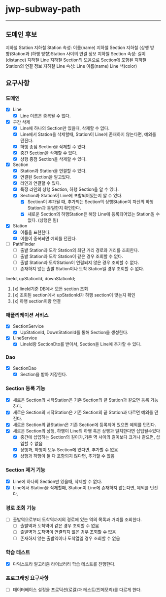 # jwp-subway-path

--- 

## 도메인 후보

지하철 Station
지하철 Station 속성:
이름(name)
지하철 Section
지하철 (상행 방향)Station과 (하행 방향)Station 사이의 연결 정보
지하철 Section 속성:
길이(distance)
지하철 Line
지하철 Section의 모음으로 Section에 포함된 지하철 Station의 연결 정보
지하철 Line 속성:
Line 이름(name)
Line 색(color)

## 요구사항

### 도메인

- [x] Line
  - [x] Line 이름은 중복될 수 없다.
- [x] 구간 삭제
  - [x] Line에 하나의 Section만 있을때, 삭제할 수 없다.
  - [x] Line에서 Station을 삭제할때, Station이 Line에 존재하지 않는다면, 예외를 던진다.
  - [x] 하행 종점 Section을 삭제할 수 있다.
  - [x] 중간 Section을 삭제할 수 있다.
  - [x] 상행 종점 Section을 삭제할 수 있다.
- [x] Section
  - [x] Station과 Station을 연결할 수 있다.
  - [x] 연결된 Section을 알고있다.
  - [x] 라인과 연결할 수 있다.
  - [x] 특정 라인의 상행 Section, 하행 Section을 알 수 있다.
  - [x] Section과 Station이 Line에 포함되어있는지 알 수 있다.
    - [x] Section이 추가될 때, 추가되는 Section의 상행Station이 자신의 하행Station과 동일한지 확인한다.
    - [x] 새로운 Section의 하행Station은 해당 Line에 등록되어있는 Station일 수 없다. (상행은 됨)
- [x] Station
  - [x] 이름을 표현한다.
  - [x] 이름이 중복되면 예외를 던진다.
- [ ] PathFinder
  - [ ] 출발 Station과 도착 Station의 최단 거리 경로와 거리를 조회한다.
  - [ ] 출발 Station과 도착 Station이 같은 경우 조회할 수 없다.
  - [ ] 출발 Station과 도착Station이 연결되지 않은 경우 조회할 수 없다.
  - [ ] 존재하지 않는 출발 Station이나 도착 Station일 경우 조회할 수 없다.

lineId, upStationId, downStationId;

1. [x] lineId기준 DB에서 모든 section 조회
2. [x] 조회된 section에서 upStationId가 하행 section이 맞는지 확인
3. [x] 하행 section이랑 연결

### 애플리케이션 서비스

- [x] SectionService
  - [x] UpStationId, DownStationId를 통해 Section을 생성한다.

- [x] LineService
  - [x] LineId랑 SectionDto를 받아서, Section을 Line에 추가할 수 있다.

### Dao

- [x] SectionDao
  - [x] Section을 받아 저장한다.

### Section 등록 기능

- [x] 새로운 Section의 시작Station은 기존 Section의 끝 Station과 같으면 등록 가능 하다.
- [x] 새로운 Section의 시작Station은 기존 Section의 끝 Station과 다르면 예외를 던진다.
- [x] 새로운 Section의 끝Station은 기존 Section에 등록되어 있으면 예외를 던진다.
- [x] 새로운 Section의 상행, 하행이 Line의 하행 혹은 상행과 일치한다면 삽입될수있다
  - [x] 중간에 삽입하는 Section의 길이가,기존 역 사이의 길이보다 크거나 같으면, 삽입할 수 없음
  - [x] 상행과, 하행이 모두 Section에 있다면, 추가할 수 없음
  - [x] 상행과 하행이 둘 다 포함되지 않다면, 추가할 수 없음

### Section 제거 기능

- [x] Line에 하나의 Section만 있을때, 삭제할 수 없다.
- [x] Line에서 Station을 삭제할때, Station이 Line에 존재하지 않는다면, 예외를 던진다.

### 경로 조회 기능

- [ ] 출발역으로부터 도착역까지의 경로에 있는 역의 목록과 거리를 조회한다.
  - [ ] 출발역과 도착역이 같은 경우 조회할 수 없음
  - [ ] 출발역과 도착역이 연결되지 않은 경우 조회할 수 없음
  - [ ] 존재하지 않는 출발역이나 도착열일 경우 조회할 수 없음
  
### 학습 테스트

- [X] 다익스트라 알고리즘 라이브러리 학습 테스트를 진행한다.

### 프로그래밍 요구사항

- [ ] 데이터베이스 설정을 프로덕션(로컬)과 테스트(인메모리)를 다르게 한다.
